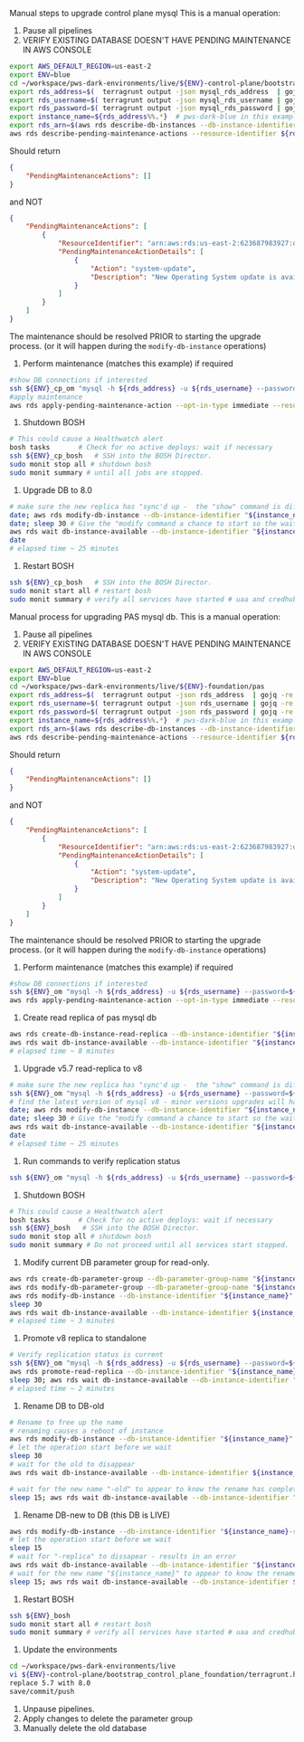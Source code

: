 Manual steps to upgrade control plane mysql
This is a manual operation:

1. Pause all pipelines
1. VERIFY EXISTING DATABASE DOESN'T HAVE PENDING MAINTENANCE IN AWS CONSOLE
```bash
export AWS_DEFAULT_REGION=us-east-2
export ENV=blue
cd ~/workspace/pws-dark-environments/live/${ENV}-control-plane/bootstrap_control_plane_foundation
export rds_address=$(  terragrunt output -json mysql_rds_address  | gojq -re . )
export rds_username=$( terragrunt output -json mysql_rds_username | gojq -re . )
export rds_password=$( terragrunt output -json mysql_rds_password | gojq -re . )
export instance_name=${rds_address%%.*}  # pws-dark-blue in this example
export rds_arn=$(aws rds describe-db-instances --db-instance-identifier ${instance_name} | gojq -re '.DBInstances[].DBInstanceArn')
aws rds describe-pending-maintenance-actions --resource-identifier ${rds_arn}
```
Should return
```json
{
    "PendingMaintenanceActions": []
}
```
and NOT
```json
{
    "PendingMaintenanceActions": [
        {
            "ResourceIdentifier": "arn:aws:rds:us-east-2:623687983927:db:pws-dark-blue",
            "PendingMaintenanceActionDetails": [
                {
                    "Action": "system-update",
                    "Description": "New Operating System update is available"
                }
            ]
        }
    ]
}
```
The maintenance should be resolved PRIOR to starting the upgrade process. (or it will happen during the `modify-db-instance` operations)
1. Perform maintenance (matches this example) if required
```bash
#show DB connections if interested
ssh ${ENV}_cp_om "mysql -h ${rds_address} -u ${rds_username} --password=${rds_password} <<< 'select id, user, host, db, command, time, state, info from information_schema.processlist order by db;'" | column -t
#apply maintenance
aws rds apply-pending-maintenance-action --opt-in-type immediate --resource-identifier "${rds_arn}" --apply-action system-update
```
1. Shutdown BOSH
```bash
# This could cause a Healthwatch alert
bosh tasks       # Check for no active deploys: wait if necessary
ssh ${ENV}_cp_bosh   # SSH into the BOSH Director.
sudo monit stop all # shutdown bosh
sudo monit summary # until all jobs are stopped.
```

1. Upgrade DB to 8.0
```bash
# make sure the new replica has "sync'd up -  the "show" command is different for 5.7 vs 8
date; aws rds modify-db-instance --db-instance-identifier "${instance_name}" --engine-version 8.0 --allow-major-version-upgrade --apply-immediately
date; sleep 30 # Give the "modify command a chance to start so the wait doesn't exit fast because no modification was found
aws rds wait db-instance-available --db-instance-identifier "${instance_name}"
date
# elapsed time ~ 25 minutes
```
1. Restart BOSH
```bash
ssh ${ENV}_cp_bosh   # SSH into the BOSH Director.
sudo monit start all # restart bosh
sudo monit summary # verify all services have started # uaa and credhub had to be restarted a second time in older versions.
```




Manual process for upgrading PAS mysql db.
This is a manual operation:
1. Pause all pipelines
1. VERIFY EXISTING DATABASE DOESN'T HAVE PENDING MAINTENANCE IN AWS CONSOLE
```bash
export AWS_DEFAULT_REGION=us-east-2
export ENV=blue
cd ~/workspace/pws-dark-environments/live/${ENV}-foundation/pas
export rds_address=$(  terragrunt output -json rds_address  | gojq -re . )
export rds_username=$( terragrunt output -json rds_username | gojq -re . )
export rds_password=$( terragrunt output -json rds_password | gojq -re . )
export instance_name=${rds_address%%.*}  # pws-dark-blue in this example
export rds_arn=$(aws rds describe-db-instances --db-instance-identifier ${instance_name} | gojq -re '.DBInstances[].DBInstanceArn')
aws rds describe-pending-maintenance-actions --resource-identifier ${rds_arn}
```
Should return
```json
{
    "PendingMaintenanceActions": []
}
```
and NOT
```json
{
    "PendingMaintenanceActions": [
        {
            "ResourceIdentifier": "arn:aws:rds:us-east-2:623687983927:db:pws-dark-blue",
            "PendingMaintenanceActionDetails": [
                {
                    "Action": "system-update",
                    "Description": "New Operating System update is available"
                }
            ]
        }
    ]
}
```
The maintenance should be resolved PRIOR to starting the upgrade process. (or it will happen during the `modify-db-instance` operations)
1. Perform maintenance (matches this example) if required
```bash
#show DB connections if interested
ssh ${ENV}_om "mysql -h ${rds_address} -u ${rds_username} --password=${rds_password} <<< 'select id, user, host, db, command, time, state, info from information_schema.processlist order by db;'" | column -t
aws rds apply-pending-maintenance-action --opt-in-type immediate --resource-identifier "${rds_arn}" --apply-action system-update
```
1. Create read replica of pas mysql db
```bash
aws rds create-db-instance-read-replica --db-instance-identifier "${instance_name}-replica" --source-db-instance-identifier ${instance_name}
aws rds wait db-instance-available --db-instance-identifier "${instance_name}-replica"
# elapsed time ~ 8 minutes
```
1. Upgrade v5.7 read-replica to v8
```bash
# make sure the new replica has "sync'd up -  the "show" command is different for 5.7 vs 8
ssh ${ENV}_om "mysql -h ${rds_address} -u ${rds_username} --password=${rds_password} <<< 'show slave status\G'" # returns nothing but rc=0 if things are working ok.
# find the latest version of mysql v8 - minor versions upgrades will happend during maintenance windows ... so just pick up the latest now
date; aws rds modify-db-instance --db-instance-identifier "${instance_name}-replica" --engine-version 8.0 --allow-major-version-upgrade --apply-immediately
date; sleep 30 # Give the "modify command a chance to start so the wait doesn't exit fast because no modification was found
aws rds wait db-instance-available --db-instance-identifier "${instance_name}-replica"
date
# elapsed time ~ 25 minutes
```
1. Run commands to verify replication status
```bash
ssh ${ENV}_om "mysql -h ${rds_address} -u ${rds_username} --password=${rds_password} <<< 'show slave status\G'" # returns nothing but rc=0 if things are working ok.
```
1. Shutdown BOSH
```bash
# This could cause a Healthwatch alert
bosh tasks       # Check for no active deploys: wait if necessary
ssh ${ENV}_bosh   # SSH into the BOSH Director.
sudo monit stop all # shutdown bosh
sudo monit summary # Do not proceed until all services start stopped.
```
1. Modify current DB parameter group for read-only.
```bash
aws rds create-db-parameter-group --db-parameter-group-name "${instance_name}-read-only" --db-parameter-group-family mysql5.7 --description "param group used to make legacy 5.7 db read-only"
aws rds modify-db-parameter-group --db-parameter-group-name "${instance_name}-read-only" --parameters ParameterName=read_only,ParameterValue=1,ApplyMethod=immediate
aws rds modify-db-instance --db-instance-identifier "${instance_name}" --db-parameter-group-name "${instance_name}-read-only" --apply-immediately
sleep 30
aws rds wait db-instance-available --db-instance-identifier ${instance_name}
# elapsed time ~ 3 minutes
```
1. Promote v8 replica to standalone
```bash
# Verify replication status is current
ssh ${ENV}_om "mysql -h ${rds_address} -u ${rds_username} --password=${rds_password} <<< 'show slave status\G'" # returns nothing but rc=0 if things are working ok.
aws rds promote-read-replica --db-instance-identifier "${instance_name}-replica" --backup-retention-period 7
sleep 30; aws rds wait db-instance-available --db-instance-identifier "${instance_name}-replica"
# elapsed time ~ 2 minutes
```
1. Rename DB to DB-old
```bash
# Rename to free up the name
# renaming causes a reboot of instance
aws rds modify-db-instance --db-instance-identifier "${instance_name}" --new-db-instance-identifier "${instance_name}-old" --apply-immediately
# let the operation start before we wait
sleep 30
# wait for the old to disappear
aws rds wait db-instance-available --db-instance-identifier ${instance_name}

# wait for the new name "-old" to appear to know the rename has completed (AWS weirdness)
sleep 15; aws rds wait db-instance-available --db-instance-identifier "${instance_name}-old"
```
1. Rename DB-new to DB (this DB is LIVE)
```bash
aws rds modify-db-instance --db-instance-identifier "${instance_name}-replica" --new-db-instance-identifier "${instance_name}" --apply-immediately
# let the operation start before we wait
sleep 15
# wait for "-replica" to dissapear - results in an error
aws rds wait db-instance-available --db-instance-identifier "${instance_name}-replica"
# wait for the new name "${instance_name}" to appear to know the rename has completed (AWS weirdness)
sleep 15; aws rds wait db-instance-available --db-instance-identifier ${instance_name}
```
1. Restart BOSH
```bash
ssh ${ENV}_bosh
sudo monit start all # restart bosh
sudo monit summary # verify all services have started # uaa and credhub had to be restarted a second time in older versions.
```
1. Update the environments 
```bash
cd ~/workspace/pws-dark-environments/live
vi ${ENV}-control-plane/bootstrap_control_plane_foundation/terragrunt.hcl ${ENV}-foundation/pas/terragrunt.hcl
replace 5.7 with 8.0
save/commit/push
```
1. Unpause pipelines.
1. Apply changes to delete the parameter group
1. Manually delete the old database

